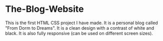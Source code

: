 # The-Blog-Website

This is the first HTML CSS project I have made. It is a personal blog called "From Dorm to Dreams". It is a clean design with a contrast of white and black. It is also fully responsive (can be used on different screen sizes).

